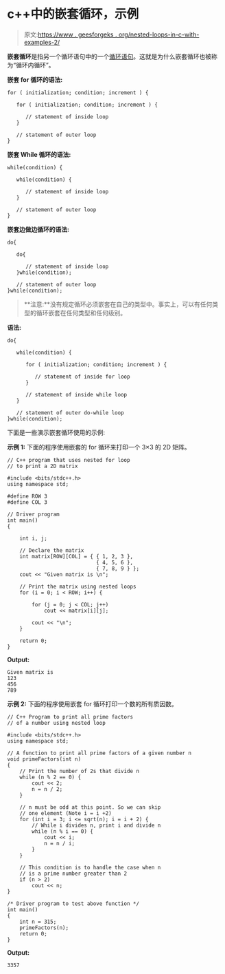 # c++中的嵌套循环，示例

> 原文:[https://www . geesforgeks . org/nested-loops-in-c-with-examples-2/](https://www.geeksforgeeks.org/nested-loops-in-c-with-examples-2/)

**嵌套循环**是指另一个循环语句中的一个[循环语句](https://www.geeksforgeeks.org/loops-in-c-and-cpp/)。这就是为什么嵌套循环也被称为“循环内循环”。

**嵌套 for 循环的语法:**

```
for ( initialization; condition; increment ) {

   for ( initialization; condition; increment ) {

      // statement of inside loop
   }

   // statement of outer loop
}

```

**嵌套 While 循环的语法:**

```
while(condition) {

   while(condition) {

      // statement of inside loop
   }

   // statement of outer loop
}

```

**嵌套边做边循环的语法:**

```
do{

   do{

      // statement of inside loop
   }while(condition);

   // statement of outer loop
}while(condition);

```

> **注意:**没有规定循环必须嵌套在自己的类型中。事实上，可以有任何类型的循环嵌套在任何类型和任何级别。

**语法:**

```
do{

   while(condition) {

      for ( initialization; condition; increment ) {

         // statement of inside for loop
      }

      // statement of inside while loop
   }

   // statement of outer do-while loop
}while(condition);

```

下面是一些演示嵌套循环使用的示例:

**示例 1:** 下面的程序使用嵌套的 for 循环来打印一个 3×3 的 2D 矩阵。

```
// C++ program that uses nested for loop
// to print a 2D matrix

#include <bits/stdc++.h>
using namespace std;

#define ROW 3
#define COL 3

// Driver program
int main()
{

    int i, j;

    // Declare the matrix
    int matrix[ROW][COL] = { { 1, 2, 3 },
                             { 4, 5, 6 },
                             { 7, 8, 9 } };
    cout << "Given matrix is \n";

    // Print the matrix using nested loops
    for (i = 0; i < ROW; i++) {

        for (j = 0; j < COL; j++)
            cout << matrix[i][j];

        cout << "\n";
    }

    return 0;
}
```

**Output:**

```
Given matrix is 
123
456
789

```

**示例 2:** 下面的程序使用嵌套 for 循环打印一个数的所有质因数。

```
// C++ Program to print all prime factors
// of a number using nested loop

#include <bits/stdc++.h>
using namespace std;

// A function to print all prime factors of a given number n
void primeFactors(int n)
{
    // Print the number of 2s that divide n
    while (n % 2 == 0) {
        cout << 2;
        n = n / 2;
    }

    // n must be odd at this point. So we can skip
    // one element (Note i = i +2)
    for (int i = 3; i <= sqrt(n); i = i + 2) {
        // While i divides n, print i and divide n
        while (n % i == 0) {
            cout << i;
            n = n / i;
        }
    }

    // This condition is to handle the case when n
    // is a prime number greater than 2
    if (n > 2)
        cout << n;
}

/* Driver program to test above function */
int main()
{
    int n = 315;
    primeFactors(n);
    return 0;
}
```

**Output:**

```
3357

```